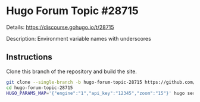 # Hugo Forum Topic #28715

Details: <https://discourse.gohugo.io/t/28715>

Description: Environment variable names with underscores

## Instructions

Clone this branch of the repository and build the site.

```bash
git clone --single-branch -b hugo-forum-topic-28715 https://github.com/jmooring/hugo-testing hugo-forum-topic-28715
cd hugo-forum-topic-28715
HUGO_PARAMS_MAP='{"engine":"1","api_key":"12345","zoom":"15"}' hugo server
```
